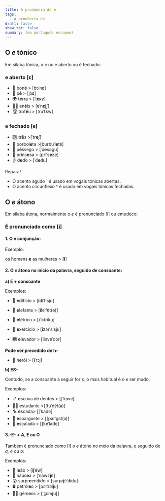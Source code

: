 ```yaml
---
title: A pronúncia do e
tags:
  - A pronúncia de...
draft: false
show_toc: false
summary: (em português europeu)
---
```

## O *e* tónico

Em sílaba tónica, o *e* ou é aberto ou é fechado:

### e aberto [ε]

- <e-moji>🧢</e-moji> bon**é** > [bɔˈn**ɛ**]
- <e-moji>🦶</e-moji> p**é** > [ˈp**ɛ**]
- <e-moji>🌍</e-moji> t**e**rra > [ˈt**ɛ**ʀɐ]
- <e-moji>💍💍</e-moji> an**é**is > [ɐˈn**ɛ**jʃ]
- <e-moji>🏆</e-moji> trof**é**u > [truˈf**ɛ**w]

### e fechado [e]

- <e-moji>3️⃣</e-moji> tr**ê**s >[ˈtr**e**ʃ]
- <e-moji>🦋</e-moji> borbol**e**ta >[burbuˈl**e**tɐ]
- <e-moji>🍑</e-moji> p**ê**ssego > [ˈp**e**səɡu]
- <e-moji>👸</e-moji> princ**e**sa > [prĩˈs**e**zɐ]
- <e-moji>☝️</e-moji> d**e**do > [ˈd**e**du]

<article>Repara!

- O acento agudo ´ é usado em vogais tónicas abertas.
- O acento circunflexo ^ é usado em vogais tónicas fechadas.

</article>

## O *e* átono

Em sílaba átona, normalmente o *e* é pronunciado [i] ou emudece:

### É pronunciado como [i]

#### 1. O *e* conjunção: 

Exemplo: 

os homens **e** as mulheres > [**i**]

#### 2. O *e* átono no início da palavra, seguido de consoante:

**a) E + consoante**

Exemplos:

- <e-moji>🏢</e-moji> **e**difício > [**i**diˈfisju]

- <e-moji>🐘</e-moji> **e**lefante > [**i**ləˈfɐ̃t(ə)]

- <e-moji>🚋</e-moji> **e**létrico > [**i**ˈlɛtriku]

- <e-moji>🤸</e-moji> **e**xercício > [**i**zərˈsisju]

- <e-moji>🛗</e-moji> **e**levador > [**i**ləvɐˈdor]

**Pode ser precedido de h-**

- <e-moji>🦸</e-moji> h**e**rói > [**i**ˈrɔj]

**b) ES-**

Contudo, se a consoante a seguir for *s,* o mais habitual é o *e* ser mudo:

Exemplos:
- <e-moji>🪥</e-moji> **e**scova de dentes > [ʃˈkɔvɐ]
- <e-moji> 🧑‍🎓</e-moji> **e**studante >[ʃtuˈdɐ̃t(ə)]
- <e-moji> 🪜</e-moji> **e**scada> [ʃˈkadɐ]
- <e-moji>🍝</e-moji> **e**sparguete > [ʃparˈɡɛt(ə)]
- <e-moji> 🧗</e-moji> **e**scalada > [ʃkɐˈladɐ]

#### 3.-E- + A, E ou O 

Também é pronunciado como [i] o *e* átono no meio da palavra, e seguido de *a,* *e* ou *o:*

Exemplos:

- <e-moji>🦁</e-moji> l**e**ão > [l**j**ˈɐ̃w̃]
- <e-moji>🤢</e-moji> náus**e**a > [ˈnawz**j**ɐ]
- <e-moji>😲</e-moji> surpr**e**endido > [surpr**j**ẽˈdidu]
- <e-moji>🛢️</e-moji> petról**e**o > [pəˈtrɔl**j**u]
- <e-moji>👯‍♂️</e-moji> gém**e**os > [ˈʒɛm**j**uʃ]
